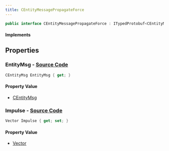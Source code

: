 ```yaml
---
title: CEntityMessagePropagateForce
---
```


```csharp
public interface CEntityMessagePropagateForce : ITypedProtobuf<CEntityMessagePropagateForce>, INativeHandle
```

#### Implements

## Properties

### **EntityMsg** - [Source Code](https://github.com/swiftly-solution/swiftlys2/blob/main/managed/src/SwiftlyS2.Generated/Protobufs/Interfaces/CEntityMessagePropagateForce.cs#L16)

```csharp
CEntityMsg EntityMsg { get; }
```

#### Property Value

- [CEntityMsg](/docs/api/shared/protobufdefinitions/centitymsg)

### **Impulse** - [Source Code](https://github.com/swiftly-solution/swiftlys2/blob/main/managed/src/SwiftlyS2.Generated/Protobufs/Interfaces/CEntityMessagePropagateForce.cs#L13)

```csharp
Vector Impulse { get; set; }
```

#### Property Value

- [Vector](/docs/api/shared/natives/vector)

